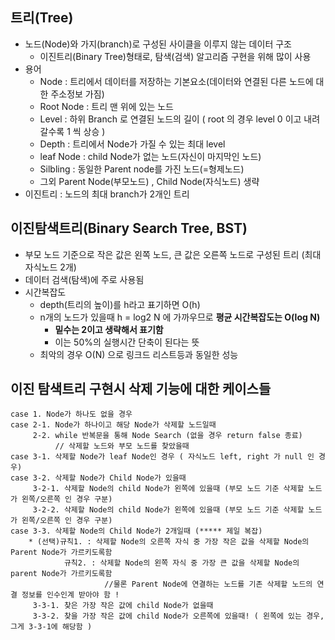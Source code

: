 ﻿## 트리(Tree)
- 노드(Node)와 가지(branch)로 구성된 사이클을 이루지 않는 데이터 구조 
  - 이진트리(Binary Tree)형태로, 탐색(검색) 알고리즘 구현을 위해 많이 사용 
- 용어
  - Node : 트리에서 데이터를 저장하는 기본요소(데이터와 연결된 다른 노드에 대한 주소정보 가짐)
  - Root Node : 트리 맨 위에 있는 노드
  - Level : 하위 Branch 로 연결된 노드의 길이 ( root 의 경우 level 0 이고 내려갈수록 1 씩 상승 )
  - Depth : 트리에서 Node가 가질 수 있는 최대 level 
  - leaf Node : child Node가 없는 노드(자신이 마지막인 노드) 
  - Silbling : 동일한 Parent node를 가진 노드(=형제노드)
  - 그외 Parent Node(부모노드) , Child Node(자식노드) 생략 
- 이진트리 : 노드의 최대 branch가 2개인 트리 

## 이진탐색트리(Binary Search Tree, BST)
- 부모 노드 기준으로 작은 값은 왼쪽 노드, 큰 값은 오른쪽 노드로 구성된 트리 (최대 자식노드 2개)
- 데이터 검색(탐색)에 주로 사용됨
- 시간복잡도 
  - depth(트리의 높이)를 h라고 표기하면 O(h)
  - n개의 노드가 있을때 h = log2 N 에 가까우므로 **평균 시간복잡도는 O(log N)**   
    - **밑수는 2이고 생략해서 표기함**
    - 이는 50%의 실행시간 단축이 된다는 뜻
  - 최악의 경우 O(N) 으로 링크드 리스트등과 동일한 성능 

## 이진 탐색트리 구현시 삭제 기능에 대한 케이스들 
```
case 1. Node가 하나도 없을 경우 
case 2-1. Node가 하나이고 해당 Node가 삭제할 노드일때 
     2-2. while 반복문을 통해 Node Search (없을 경우 return false 종료)
          // 삭제할 노드와 부모 노드를 찾았을때 
case 3-1. 삭제할 Node가 leaf Node인 경우 ( 자식노드 left, right 가 null 인 경우) 
case 3-2. 삭제할 Node가 Child Node가 있을때 
     3-2-1. 삭제할 Node의 child Node가 왼쪽에 있을때 (부모 노드 기준 삭제할 노드가 왼쪽/오른쪽 인 경우 구분) 
     3-2-2. 삭제할 Node의 child Node가 왼쪽에 있을때 (부모 노드 기준 삭제할 노드가 왼쪽/오른쪽 인 경우 구분)
case 3-3. 삭제할 Node의 Child Node가 2개일때 (***** 제일 복잡)
    * (선택)규칙1. : 삭제할 Node의 오른쪽 자식 중 가장 작은 값을 삭제할 Node의 Parent Node가 가르키도록함
            규칙2. : 삭제할 Node의 왼쪽 자식 중 가장 큰 값을 삭제할 Node의 parent Node가 가르키도록함 
                     //물론 Parent Node에 연결하는 노드를 기존 삭제할 노드의 연결 정보를 인수인계 받아야 함 ! 
     3-3-1. 찾은 가장 작은 값에 child Node가 없을때 
     3-3-2. 찾을 가장 작은 값에 child Node가 오른쪽에 있을때! ( 왼쪽에 있는 경우, 그게 3-3-1에 해당함 )
```